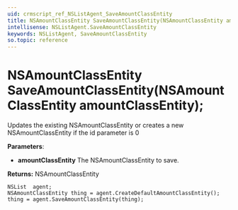 ```yaml
---
uid: crmscript_ref_NSListAgent_SaveAmountClassEntity
title: NSAmountClassEntity SaveAmountClassEntity(NSAmountClassEntity amountClassEntity);
intellisense: NSListAgent.SaveAmountClassEntity
keywords: NSListAgent, SaveAmountClassEntity
so.topic: reference
---
```


# NSAmountClassEntity SaveAmountClassEntity(NSAmountClassEntity amountClassEntity);

Updates the existing NSAmountClassEntity or creates a new NSAmountClassEntity if the id parameter is 0

**Parameters**:
 - **amountClassEntity** The NSAmountClassEntity to save.

**Returns:** NSAmountClassEntity

```crmscript
NSList  agent;
NSAmountClassEntity thing = agent.CreateDefaultAmountClassEntity();
thing = agent.SaveAmountClassEntity(thing);
```

